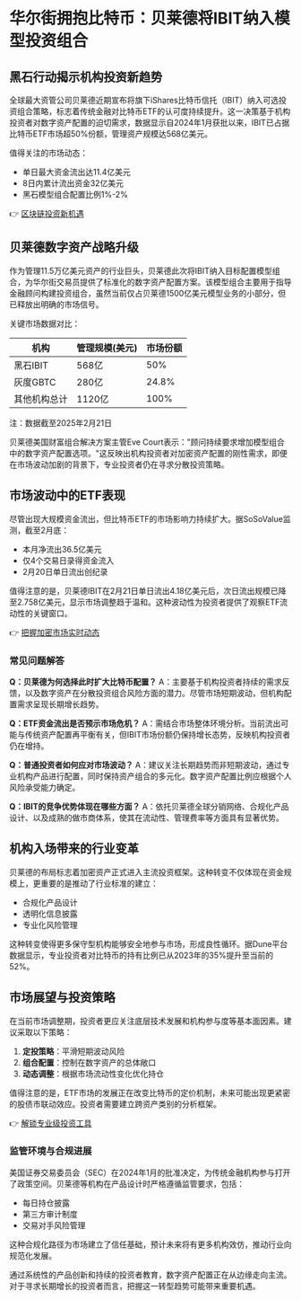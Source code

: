 # 华尔街拥抱比特币：贝莱德将IBIT纳入模型投资组合

## 黑石行动揭示机构投资新趋势

全球最大资管公司贝莱德近期宣布将旗下iShares比特币信托（IBIT）纳入可选投资组合策略，标志着传统金融对比特币ETF的认可度持续提升。这一决策基于机构投资者对数字资产配置的迫切需求，数据显示自2024年1月获批以来，IBIT已占据比特币ETF市场超50%份额，管理资产规模达568亿美元。

值得关注的市场动态：
- 单日最大资金流出达11.4亿美元
- 8日内累计流出资金32亿美元
- 黑石模型组合配置比例1%-2%

👉 [区块链投资新机遇](https://bit.ly/okx_welcome)

## 贝莱德数字资产战略升级

作为管理11.5万亿美元资产的行业巨头，贝莱德此次将IBIT纳入目标配置模型组合，为华尔街交易员提供了标准化的数字资产配置方案。该模型组合主要用于指导金融顾问构建投资组合，虽然当前仅占贝莱德1500亿美元模型业务的小部分，但已释放出明确的市场信号。

关键市场数据对比：

| 机构       | 管理规模(美元) | 市场份额 |
|------------|----------------|----------|
| 黑石IBIT    | 568亿         | 50%      |
| 灰度GBTC    | 280亿         | 24.8%    |
| 其他机构总计 | 1120亿        | 100%     |

注：数据截至2025年2月21日

贝莱德美国财富组合解决方案主管Eve Court表示："顾问持续要求增加模型组合中的数字资产配置选项。"这反映出机构投资者对加密资产配置的刚性需求，即便在市场波动加剧的背景下，专业投资者仍在寻求分散投资策略。

## 市场波动中的ETF表现

尽管出现大规模资金流出，但比特币ETF的市场影响力持续扩大。据SoSoValue监测，截至2月底：
- 本月净流出36.5亿美元
- 仅4个交易日录得资金流入
- 2月20日单日流出创纪录

值得注意的是，贝莱德IBIT在2月21日单日流出4.18亿美元后，次日流出规模已降至2.758亿美元，显示市场调整趋于温和。这种波动性为投资者提供了观察ETF流动性的关键窗口。

👉 [把握加密市场实时动态](https://bit.ly/okx_welcome)

### 常见问题解答

**Q：贝莱德为何选择此时扩大比特币配置？**
A：主要基于机构投资者持续的需求反馈，以及数字资产在分散投资组合风险方面的潜力。尽管市场短期波动，但机构配置需求呈现长期增长趋势。

**Q：ETF资金流出是否预示市场危机？**
A：需结合市场整体环境分析。当前流出可能与传统资产配置再平衡有关，但IBIT市场份额仍保持增长态势，反映机构投资者仍在增持。

**Q：普通投资者如何应对市场波动？**
A：建议关注长期趋势而非短期波动，通过专业机构产品进行配置，同时保持资产组合的多元化。数字资产配置比例应根据个人风险承受能力确定。

**Q：IBIT的竞争优势体现在哪些方面？**
A：依托贝莱德全球分销网络、合规化产品设计、以及成熟的做市商体系，使其在流动性、管理费率等方面具有显著优势。

## 机构入场带来的行业变革

贝莱德的布局标志着加密资产正式进入主流投资框架。这种转变不仅体现在资金规模上，更重要的是推动了行业标准的建立：
- 合规化产品设计
- 透明化信息披露
- 专业化风险管理

这种转变使得更多保守型机构能够安全地参与市场，形成良性循环。据Dune平台数据显示，专业投资者对比特币的持有比例已从2023年的35%提升至当前的52%。

## 市场展望与投资策略

在当前市场调整期，投资者更应关注底层技术发展和机构参与度等基本面因素。建议采取以下策略：
1. **定投策略**：平滑短期波动风险
2. **组合配置**：控制在数字资产的总体敞口
3. **动态调整**：根据市场流动性变化优化持仓

值得注意的是，ETF市场的发展正在改变比特币的定价机制，未来可能出现更紧密的股债市联动效应。投资者需要建立跨资产类别的分析框架。

👉 [解锁专业级投资工具](https://bit.ly/okx_welcome)

### 监管环境与合规进展

美国证券交易委员会（SEC）在2024年1月的批准决定，为传统金融机构参与打开了政策空间。贝莱德等机构在产品设计时严格遵循监管要求，包括：
- 每日持仓披露
- 第三方审计制度
- 交易对手风险管理

这种合规化路径为市场建立了信任基础，预计未来将有更多机构效仿，推动行业向规范化发展。

通过系统性的产品创新和持续的投资者教育，数字资产配置正在从边缘走向主流。对于寻求长期增长的投资者而言，把握这一转型趋势可能带来重要机遇。